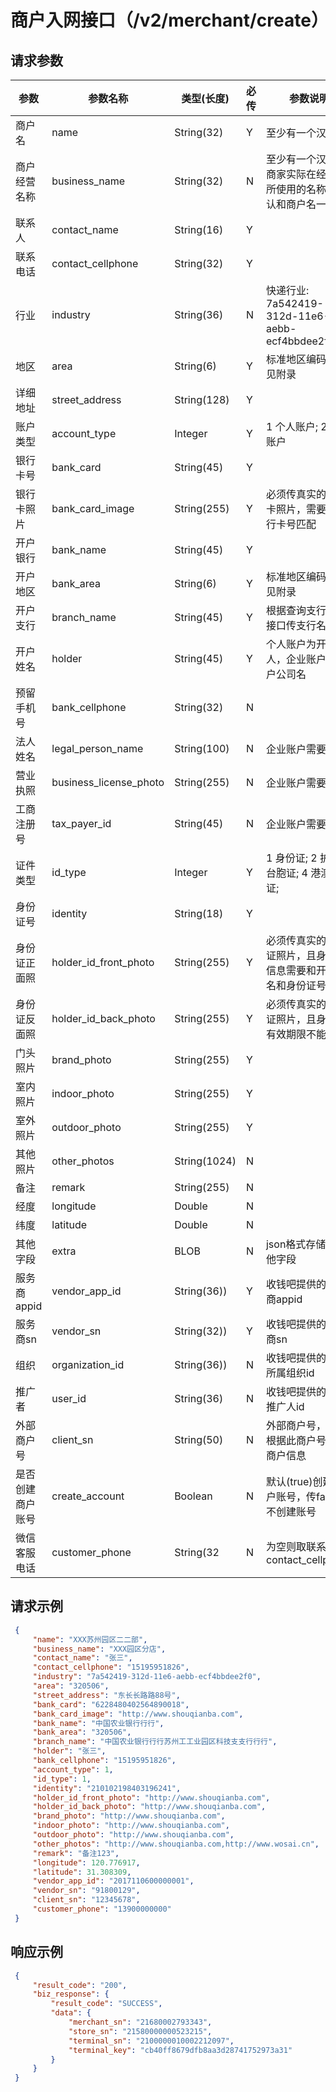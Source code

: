 # 商户入网接口（/v2/merchant/create）

## 请求参数

参数 | 参数名称 | 类型(长度) | 必传| 参数说明
--------- | ------ | ----- | -------|-------------------
商户名 | name |String(32)|Y|至少有一个汉字
商户经营名称 | business_name |String(32)|N|至少有一个汉字，商家实际在经营场所使用的名称，默认和商户名一样
联系人 |contact_name  | String(16)|Y |
联系电话 | contact_cellphone |String(32) |Y |
行业 | industry |String(36) |N |快递行业: 7a542419-312d-11e6-aebb-ecf4bbdee2f0
地区 | area |String(6) |Y |标准地区编码，参见附录
详细地址 | street_address |String(128) |Y | 
账户类型 | account_type |Integer |Y | 1 个人账户; 2 企业账户
银行卡号 | bank_card |String(45) |Y |
银行卡照片 | bank_card_image |String(255) |Y |必须传真实的银行卡照片，需要跟银行卡号匹配
开户银行 | bank_name |String(45) |Y |
开户地区 | bank_area |String(6) |Y | 标准地区编码，参见附录
开户支行 | branch_name |String(45) |Y | 根据查询支行列表接口传支行名
开户姓名 | holder |String(45) |Y | 个人账户为开户人，企业账户为开户公司名
预留手机号 | bank_cellphone |String(32) |N |
法人姓名 | legal_person_name |String(100) |N | 企业账户需要传
营业执照 | business_license_photo |String(255) |N | 企业账户需要传
工商注册号 | tax_payer_id |String(45) |N | 企业账户需要传
证件类型 | id_type |Integer |Y | 1 身份证; 2 护照; 3 台胞证; 4 港澳通行证;
身份证号 | identity |String(18) |Y |
身份证正面照 | holder_id_front_photo |String(255) |Y |必须传真实的身份证照片，且身份证信息需要和开户姓名和身份证号匹配
身份证反面照 | holder_id_back_photo |String(255) |Y |必须传真实的身份证照片，且身份证有效期限不能过期
门头照片 | brand_photo |String(255) |Y |
室内照片 | indoor_photo |String(255) |Y |
室外照片 | outdoor_photo |String(255) |Y |
其他照片 | other_photos |String(1024) |N |
备注 | remark |String(255) |N |
经度 | longitude |Double |N |
纬度 | latitude  |Double |N |
其他字段 | extra |BLOB |N |json格式存储的其他字段
服务商appid | vendor_app_id |String(36)) |Y |收钱吧提供的服务商appid
服务商sn | vendor_sn |String(32)) |Y |收钱吧提供的服务商sn
组织 | organization_id |String(36)) |N |收钱吧提供的商户所属组织id
推广者 | user_id |String(36) |N |收钱吧提供的商户推广人id
外部商户号 | client_sn |String(50) |N |外部商户号，可以根据此商户号查询商户信息
是否创建商户账号 |create_account |Boolean |N |默认(true)创建商户账号，传false则不创建账号
微信客服电话 |customer_phone |String(32 |N |为空则取联系电话contact_cellphone

## 请求示例

   
   ```json
    {
        "name": "XXX苏州园区⼆二部",
        "business_name": "XXX园区分店",
        "contact_name": "张三",
        "contact_cellphone": "15195951826",
        "industry": "7a542419-312d-11e6-aebb-ecf4bbdee2f0",
        "area": "320506",
        "street_address": "东⻓长路路88号",
        "bank_card": "6228480402564890018",
        "bank_card_image": "http://www.shouqianba.com",
        "bank_name": "中国农业银⾏行行",
        "bank_area": "320506",
        "branch_name": "中国农业银⾏行行苏州⼯工业园区科技⽀支⾏行行",
        "holder": "张三",
        "bank_cellphone": "15195951826",
        "account_type": 1,
        "id_type": 1,
        "identity": "210102198403196241",
        "holder_id_front_photo": "http://www.shouqianba.com",
        "holder_id_back_photo": "http://www.shouqianba.com",
        "brand_photo": "http://www.shouqianba.com",
        "indoor_photo": "http://www.shouqianba.com",
        "outdoor_photo": "http://www.shouqianba.com",
        "other_photos": "http://www.shouqianba.com,http://www.wosai.cn",
        "remark": "备注123",
        "longitude": 120.776917,
        "latitude": 31.308309,
        "vendor_app_id": "2017110600000001",
        "vendor_sn": "91800129",
        "client_sn": "12345678",
        "customer_phone": "13900000000"
    }   
   ```
    
## 响应示例

   
   ```json
    {
        "result_code": "200",
        "biz_response": {
            "result_code": "SUCCESS",
            "data": {
                "merchant_sn": "21680002793343",
                "store_sn": "21580000000523215",
                "terminal_sn": "2100000010002212097",
                "terminal_key": "cb40ff8679dfb8aa3d28741752973a31"
            }
        }
    }
   ```
   


